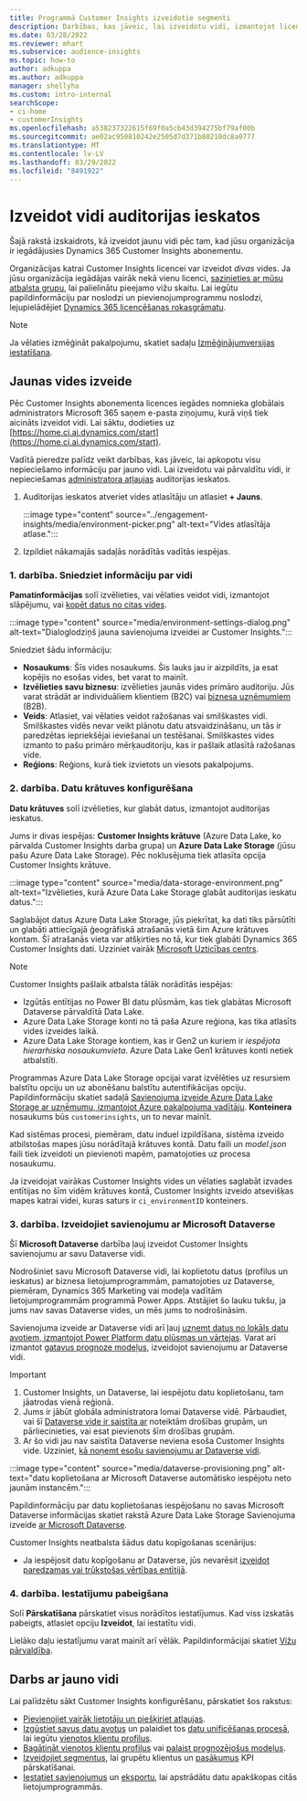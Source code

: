 ```yaml
---
title: Programmā Customer Insights izveidotie segmenti
description: Darbības, kas jāveic, lai izveidotu vidi, izmantojot licencētu Dynamics 365 Customer Insights abonementu.
ms.date: 03/28/2022
ms.reviewer: mhart
ms.subservice: audience-insights
ms.topic: how-to
author: adkuppa
ms.author: adkuppa
manager: shellyha
ms.custom: intro-internal
searchScope:
- ci-home
- customerInsights
ms.openlocfilehash: a538237322615f69f0a5cb43d394275bf79af00b
ms.sourcegitcommit: ae02ac950810242e2505d7d371b80210dc8a0777
ms.translationtype: MT
ms.contentlocale: lv-LV
ms.lasthandoff: 03/29/2022
ms.locfileid: "8491922"
---
```

# <a name="create-an-environment-in-audience-insights"></a>Izveidot vidi auditorijas ieskatos

Šajā rakstā izskaidrots, kā izveidot jaunu vidi pēc tam, kad jūsu organizācija ir iegādājusies Dynamics 365 Customer Insights abonementu. 

Organizācijas katrai Customer Insights licencei var izveidot *divas* vides. Ja jūsu organizācija iegādājas vairāk nekā vienu licenci, [sazinieties ar mūsu atbalsta grupu](https://go.microsoft.com/fwlink/?linkid=2079641), lai palielinātu pieejamo vižu skaitu. Lai iegūtu papildinformāciju par noslodzi un pievienojumprogrammu noslodzi, lejupielādējiet [Dynamics 365 licencēšanas rokasgrāmatu](https://go.microsoft.com/fwlink/?LinkId=866544).

> [!NOTE]
> Ja vēlaties izmēģināt pakalpojumu, skatiet sadaļu [Izmēģinājumversijas iestatīšana](../trial-signup.md).

## <a name="create-a-new-environment"></a>Jaunas vides izveide

Pēc Customer Insights abonementa licences iegādes nomnieka globālais administrators Microsoft 365 saņem e-pasta ziņojumu, kurā viņš tiek aicināts izveidot vidi. Lai sāktu, dodieties uz [https://home.ci.ai.dynamics.com/start](https://home.ci.ai.dynamics.com/start). 

Vadītā pieredze palīdz veikt darbības, kas jāveic, lai apkopotu visu nepieciešamo informāciju par jauno vidi. Lai izveidotu vai pārvaldītu vidi, ir nepieciešamas [administratora atļaujas](permissions.md) auditorijas ieskatos.

1. Auditorijas ieskatos atveriet vides atlasītāju un atlasiet **+ Jauns**.
  
   :::image type="content" source="../engagement-insights/media/environment-picker.png" alt-text="Vides atlasītāja atlase.":::

1. Izpildiet nākamajās sadaļās norādītās vadītās iespējas.

### <a name="step-1-provide-environment-information"></a>1. darbība. Sniedziet informāciju par vidi

**Pamatinformācijas** solī izvēlieties, vai vēlaties veidot vidi, izmantojot slāpējumu, vai [kopēt datus no citas vides](manage-environments.md#copy-the-environment-configuration).

   :::image type="content" source="media/environment-settings-dialog.png" alt-text="Dialoglodziņš jauna savienojuma izveidei ar Customer Insights.":::

Sniedziet šādu informāciju:
   - **Nosaukums**: Šīs vides nosaukums. Šis lauks jau ir aizpildīts, ja esat kopējis no esošas vides, bet varat to mainīt.
   - **Izvēlieties savu biznesu**: izvēlieties jaunās vides primāro auditoriju. Jūs varat strādāt ar individuāliem klientiem (B2C) vai [biznesa uzņēmumiem](work-with-business-accounts.md) (B2B).
   - **Veids**: Atlasiet, vai vēlaties veidot ražošanas vai smilškastes vidi. Smilškastes vidēs nevar veikt plānotu datu atsvaidzināšanu, un tās ir paredzētas iepriekšējai ieviešanai un testēšanai. Smilškastes vides izmanto to pašu primāro mērķauditoriju, kas ir pašlaik atlasītā ražošanas vide.
   - **Reģions**: Reģions, kurā tiek izvietots un viesots pakalpojums.

### <a name="step-2-configure-data-storage"></a>2. darbība. Datu krātuves konfigurēšana

**Datu krātuves** solī izvēlieties, kur glabāt datus, izmantojot auditorijas ieskatus.

Jums ir divas iespējas: **Customer Insights krātuve** (Azure Data Lake, ko pārvalda Customer Insights darba grupa) un **Azure Data Lake Storage** (jūsu pašu Azure Data Lake Storage). Pēc noklusējuma tiek atlasīta opcija Customer Insights krātuve.

:::image type="content" source="media/data-storage-environment.png" alt-text="Izvēlieties, kurā Azure Data Lake Storage glabāt auditorijas ieskatu datus.":::

Saglabājot datus Azure Data Lake Storage, jūs piekrītat, ka dati tiks pārsūtīti un glabāti attiecīgajā ģeogrāfiskā atrašanās vietā šim Azure krātuves kontam. Šī atrašanās vieta var atšķirties no tā, kur tiek glabāti Dynamics 365 Customer Insights dati. Uzziniet vairāk [Microsoft Uzticības centrs](https://www.microsoft.com/trust-center).

> [!NOTE]
> Customer Insights pašlaik atbalsta tālāk norādītās iespējas:
> - Izgūtās entītijas no Power BI datu plūsmām, kas tiek glabātas Microsoft Dataverse pārvaldītā Data Lake.  
> - Azure Data Lake Storage konti no tā paša Azure reģiona, kas tika atlasīts vides izveides laikā.
> - Azure Data Lake Storage kontiem, kas ir Gen2 un kuriem ir *iespējota hierarhiska nosaukumvieta*. Azure Data Lake Gen1 krātuves konti netiek atbalstīti.

Programmas Azure Data Lake Storage opcijai varat izvēlēties uz resursiem balstītu opciju un uz abonēšanu balstītu autentifikācijas opciju. Papildinformāciju skatiet sadaļā [Savienojuma izveide Azure Data Lake Storage ar uzņēmumu, izmantojot Azure pakalpojuma vadītāju](connect-service-principal.md). **Konteinera** nosaukums būs `customerinsights`, un to nevar mainīt.

Kad sistēmas procesi, piemēram, datu induel izpildīšana, sistēma izveido atbilstošas mapes jūsu norādītajā krātuves kontā. Datu faili un *model.json* faili tiek izveidoti un pievienoti mapēm, pamatojoties uz procesa nosaukumu.

Ja izveidojat vairākas Customer Insights vides un vēlaties saglabāt izvades entītijas no šīm vidēm krātuves kontā, Customer Insights izveido atsevišķas mapes katrai videi, kuras saturs ir `ci_environmentID` konteiners.

### <a name="step-3-connect-to-microsoft-dataverse"></a>3. darbība. Izveidojiet savienojumu ar Microsoft Dataverse
   
Šī **Microsoft Dataverse** darbība ļauj izveidot Customer Insights savienojumu ar savu Dataverse vidi.

Nodrošiniet savu Microsoft Dataverse vidi, lai koplietotu datus (profilus un ieskatus) ar biznesa lietojumprogrammām, pamatojoties uz Dataverse, piemēram, Dynamics 365 Marketing vai modeļa vadītām lietojumprogrammām programmā Power Apps. Atstājiet šo lauku tukšu, ja jums nav savas Dataverse vides, un mēs jums to nodrošināsim.

Savienojuma izveide ar Dataverse vidi arī ļauj [uzņemt datus no lokāls datu avotiem, izmantojot Power Platform datu plūsmas un vārtejas](data-sources.md#add-data-from-on-premises-data-sources). Varat arī izmantot [gatavus prognoze modeļus](predictions-overview.md?tabs=b2c#out-of-box-models), izveidojot savienojumu ar Dataverse vidi.

> [!IMPORTANT]
> 1. Customer Insights, un Dataverse, lai iespējotu datu koplietošanu, tam jāatrodas vienā reģionā.
> 1. Jums ir jābūt globāla administratora lomai Dataverse vidē. Pārbaudiet, vai šī [Dataverse vide ir saistīta ar](/power-platform/admin/control-user-access#associate-a-security-group-with-a-dataverse-environment) noteiktām drošības grupām, un pārliecinieties, vai esat pievienots šīm drošības grupām.
> 1. Ar šo vidi jau nav saistīta Dataverse neviena esoša Customer Insights vide. Uzziniet, [kā noņemt esošu savienojumu ar Dataverse vidi](manage-environments.md#remove-an-existing-connection-to-a-dataverse-environment).

:::image type="content" source="media/dataverse-provisioning.png" alt-text="datu koplietošana ar Microsoft Dataverse automātisko iespējotu neto jaunām instancēm.":::

Papildinformāciju par datu koplietošanas iespējošanu no savas Microsoft Dataverse informācijas skatiet rakstā Azure Data Lake Storage Savienojuma izveide [ar Microsoft Dataverse](manage-environments.md#connect-to-microsoft-dataverse).

Customer Insights neatbalsta šādus datu kopīgošanas scenārijus:
- Ja iespējosit datu kopīgošanu ar Dataverse, jūs nevarēsit [izveidot paredzamas vai trūkstošas vērtības entītijā](predictions.md).

### <a name="step-4-finalize-the-settings"></a>4. darbība. Iestatījumu pabeigšana

Solī **Pārskatīšana** pārskatiet visus norādītos iestatījumus. Kad viss izskatās pabeigts, atlasiet opciju **Izveidot**, lai iestatītu vidi. 

Lielāko daļu iestatījumu varat mainīt arī vēlāk. Papildinformācijai skatiet [Vižu pārvaldība](manage-environments.md).

## <a name="work-with-your-new-environment"></a>Darbs ar jauno vidi

Lai palīdzētu sākt Customer Insights konfigurēšanu, pārskatiet šos rakstus: 

- [Pievienojiet vairāk lietotāju un piešķiriet atļaujas](permissions.md).
- [Izgūstiet savus datu avotus](data-sources.md) un palaidiet tos [datu unificēšanas procesā](data-unification.md), lai iegūtu [vienotos klientu profilus](customer-profiles.md).
- [Bagātināt vienotos klientu profilus](enrichment-hub.md) vai [palaist prognozējošus modeļus](predictions-overview.md).
- [Izveidojiet segmentus](segments.md), lai grupētu klientus un [pasākumus](measures.md) KPI pārskatīšanai.
- [Iestatiet savienojumus](connections.md) un [eksportu](export-destinations.md), lai apstrādātu datu apakškopas citās lietojumprogrammās.
